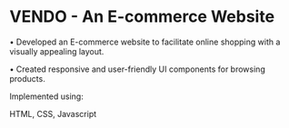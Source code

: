 # VENDO - An E-commerce Website

• Developed an E-commerce website to facilitate online shopping with a visually appealing layout.

• Created responsive and user-friendly UI components for browsing products.

Implemented using:

HTML, CSS, Javascript
